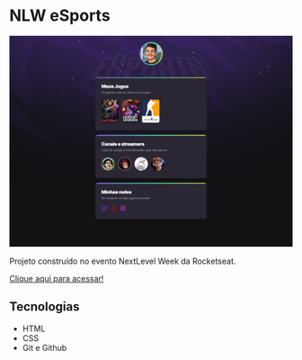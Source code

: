 # NLW eSports

![preview](./.github/preview.png)

Projeto construído no evento NextLevel Week da Rocketseat.


[Clique aqui para acessar!](https://gbarth.github.io/nlw/)

## Tecnologias

- HTML
- CSS
- Git e Github